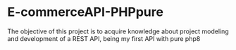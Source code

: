 # E-commerceAPI-PHPpure
The objective of this project is to acquire knowledge about project modeling and development of a REST API, being my first API with pure php8
